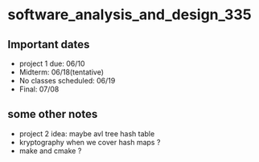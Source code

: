 # software_analysis_and_design_335

## Important dates
* project 1 due: 06/10
* Midterm: 06/18(tentative)
* No classes scheduled: 06/19
* Final: 07/08

## some other notes
* project 2 idea: maybe avl tree hash table
* kryptography when we cover hash maps ?
* make and cmake ?